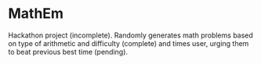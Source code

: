 # MathEm
Hackathon project (incomplete). Randomly generates math problems based on type of arithmetic and difficulty (complete) and times user, urging them to beat previous best time (pending). 
